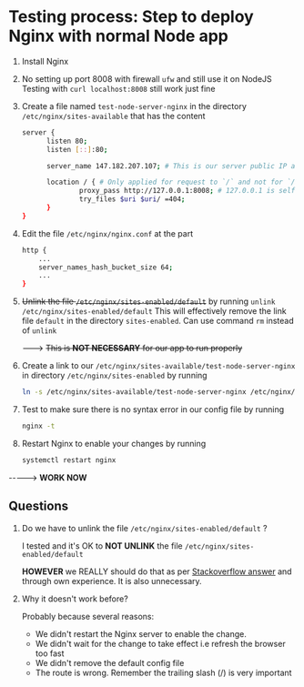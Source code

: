 # Testing process: Step to deploy Nginx with normal Node app

1. Install Nginx

2. No setting up port 8008 with firewall `ufw` and still use it on NodeJS
   Testing with `curl localhost:8008` still work just fine

3. Create a file named `test-node-server-nginx` in the directory `/etc/nginx/sites-available` that has the content

   ```bash
   server {
         listen 80;
         listen [::]:80;

         server_name 147.182.207.107; # This is our server public IP address

         location / { # Only applied for request to `/` and not for `/admin` or else
                 proxy_pass http://127.0.0.1:8008; # 127.0.0.1 is self-inferred IP address and equivalent to localhost
                 try_files $uri $uri/ =404;
         }
   }
   ```

4. Edit the file `/etc/nginx/nginx.conf` at the part

   ```bash
   http {
       ...
       server_names_hash_bucket_size 64;
       ...
   }
   ```

5. ~~Unlink the file `/etc/nginx/sites-enabled/default`~~ by running `unlink /etc/nginx/sites-enabled/default`
   This will effectively remove the link file `default` in the directory `sites-enabled`.
   Can use command `rm` instead of `unlink`

   ---> ~~This is **NOT NECESSARY** for our app to run properly~~

6. Create a link to our `/etc/nginx/sites-available/test-node-server-nginx` in directory `/etc/nginx/sites-enabled` by running

   ```bash
   ln -s /etc/nginx/sites-available/test-node-server-nginx /etc/nginx/sites-enabled/
   ```

7. Test to make sure there is no syntax error in our config file by running

   ```bash
   nginx -t
   ```

8. Restart Nginx to enable your changes by running

   ```bash
   systemctl restart nginx
   ```

-----> **WORK NOW**

## Questions

1. Do we have to unlink the file `/etc/nginx/sites-enabled/default` ?

   I tested and it's OK to **NOT UNLINK** the file `/etc/nginx/sites-enabled/default`

   **HOWEVER** we REALLY should do that as per [Stackoverflow answer](https://stackoverflow.com/questions/45660042/nginx-proxy-pass-leads-to-404-not-found-page) and through own experience. It is also unnecessary.

2. Why it doesn't work before?

   Probably because several reasons:

   - We didn't restart the Nginx server to enable the change.
   - We didn't wait for the change to take effect i.e refresh the browser too fast
   - We didn't remove the default config file
   - The route is wrong. Remember the trailing slash (/) is very important
